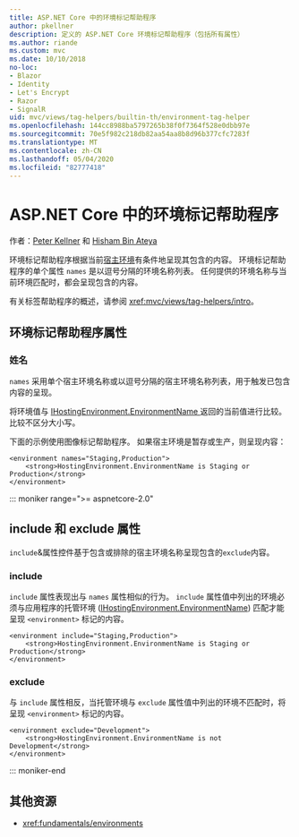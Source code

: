 ```yaml
---
title: ASP.NET Core 中的环境标记帮助程序
author: pkellner
description: 定义的 ASP.NET Core 环境标记帮助程序（包括所有属性）
ms.author: riande
ms.custom: mvc
ms.date: 10/10/2018
no-loc:
- Blazor
- Identity
- Let's Encrypt
- Razor
- SignalR
uid: mvc/views/tag-helpers/builtin-th/environment-tag-helper
ms.openlocfilehash: 144cc8988ba5797265b38f0f7364f528e0dbb97e
ms.sourcegitcommit: 70e5f982c218db82aa54aa8b8d96b377cfc7283f
ms.translationtype: MT
ms.contentlocale: zh-CN
ms.lasthandoff: 05/04/2020
ms.locfileid: "82777418"
---
```

# <a name="environment-tag-helper-in-aspnet-core"></a>ASP.NET Core 中的环境标记帮助程序

作者：[Peter Kellner](https://peterkellner.net) 和 [Hisham Bin Ateya](https://twitter.com/hishambinateya)

环境标记帮助程序根据当前[宿主环境](xref:fundamentals/environments)有条件地呈现其包含的内容。 环境标记帮助程序的单个属性 `names` 是以逗号分隔的环境名称列表。 任何提供的环境名称与当前环境匹配时，都会呈现包含的内容。

有关标签帮助程序的概述，请参阅 <xref:mvc/views/tag-helpers/intro>。

## <a name="environment-tag-helper-attributes"></a>环境标记帮助程序属性

### <a name="names"></a>姓名

`names` 采用单个宿主环境名称或以逗号分隔的宿主环境名称列表，用于触发已包含内容的呈现。

将环境值与 [ IHostingEnvironment.EnvironmentName ](xref:Microsoft.AspNetCore.Hosting.IHostingEnvironment.EnvironmentName*) 返回的当前值进行比较。 比较不区分大小写。

下面的示例使用图像标记帮助程序。 如果宿主环境是暂存或生产，则呈现内容：

```cshtml
<environment names="Staging,Production">
    <strong>HostingEnvironment.EnvironmentName is Staging or Production</strong>
</environment>
```

::: moniker range=">= aspnetcore-2.0"

## <a name="include-and-exclude-attributes"></a>include 和 exclude 属性

`include`&属性控件基于包含或排除的宿主环境名称呈现包含的`exclude`内容。

### <a name="include"></a>include

`include` 属性表现出与 `names` 属性相似的行为。 `include` 属性值中列出的环境必须与应用程序的托管环境 ([IHostingEnvironment.EnvironmentName](xref:Microsoft.AspNetCore.Hosting.IHostingEnvironment.EnvironmentName*)) 匹配才能呈现 `<environment>` 标记的内容。

```cshtml
<environment include="Staging,Production">
    <strong>HostingEnvironment.EnvironmentName is Staging or Production</strong>
</environment>
```

### <a name="exclude"></a>exclude

与 `include` 属性相反，当托管环境与 `exclude` 属性值中列出的环境不匹配时，将呈现 `<environment>` 标记的内容。

```cshtml
<environment exclude="Development">
    <strong>HostingEnvironment.EnvironmentName is not Development</strong>
</environment>
```

::: moniker-end

## <a name="additional-resources"></a>其他资源

* <xref:fundamentals/environments>
